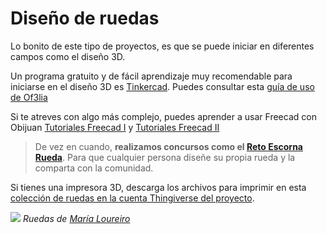 # Diseño de ruedas

Lo bonito de este tipo de proyectos, es que se puede iniciar en diferentes campos como el diseño 3D.

Un programa gratuito y de fácil aprendizaje muy recomendable para iniciarse en el diseño 3D es [Tinkercad](https://www.tinkercad.com/). Puedes consultar esta [guía de uso de Of3lia](https://of3lia.com/mejor-programa-diseno-3d-online/)

Si te atreves con algo más complejo, puedes aprender a usar Freecad con Obijuan [Tutoriales Freecad I](https://www.youtube.com/playlist?list=PLmnz0JqIMEzWQV-3ce9tVB_LFH9a91YHf) y [Tutoriales Freecad II](https://www.youtube.com/playlist?list=PLmnz0JqIMEzUqEM-nxqhZoDaqszVXijOb)

>De vez en cuando, **realizamos concursos como el [Reto Escorna Rueda](https://www.thingiverse.com/thing:3268425)**. Para que cualquier persona diseñe su propia rueda y la comparta con la comunidad.

Si tienes una impresora 3D, descarga los archivos para imprimir en esta [colección de ruedas en la cuenta Thingiverse del proyecto](https://www.thingiverse.com/escornabot/collections/diseos-ruedas-escornabot).

![](https://cdn.thingiverse.com/renders/a5/3d/43/8a/16/c40e7f89086e8c5b9525e23522c183c6_preview_featured.jpg)
_Ruedas de [María Loureiro](https://www.thingiverse.com/tecnoloxia_org/about)_


